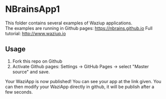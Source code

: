 NBrainsApp1
================

This folder contains several examples of Waziup applications.   
The examples are running in Github pages: https://nbrains.github.io
Full tutorial: http://www.waziup.io

Usage
-----

1. Fork this repo on Github
2. Activate Github pages: Settings -> GitHub Pages -> select "Master source" and save.

Your WaziApp is now published! You can see your app at the link given.
You can then modify your WaziApp directly in github, it will be publish after a few seconds.
